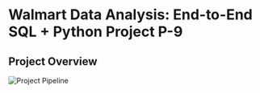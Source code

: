 # Walmart Data Analysis: End-to-End SQL + Python Project P-9

## Project Overview

![Project Pipeline](https://github.com/rohit-ashva900/walmart_Analysis/blob/main/walmart_projects.png)

